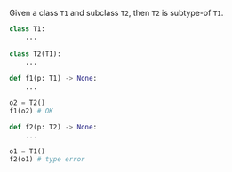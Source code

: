 Given a class `T1` and subclass `T2`, then `T2` is subtype-of `T1`.

```python
class T1:
	...
	
class T2(T1):
	...
	
def f1(p: T1) -> None:
	...

o2 = T2()
f1(o2) # OK
```
```python
def f2(p: T2) -> None:
	...

o1 = T1()
f2(o1) # type error
```



